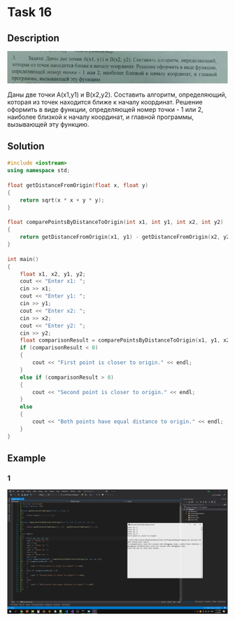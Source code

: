 # Task 16

## Description

![Description](16_description.png)

Даны две точки A(x1,y1) и B(x2,y2). Составить алгоритм, определяющий, которая из точек находится ближе к началу координат. Решение оформить в виде функции, определяющей номер точки - 1 или 2, наиболее близкой к началу координат, и главной программы, вызывающей эту функцию.

## Solution

```C++
#include <iostream>
using namespace std;

float getDistanceFromOrigin(float x, float y)
{
    return sqrt(x * x + y * y);
}

float comparePointsByDistanceToOrigin(int x1, int y1, int x2, int y2)
{
    return getDistanceFromOrigin(x1, y1) - getDistanceFromOrigin(x2, y2);
}

int main()
{
    float x1, x2, y1, y2;
    cout << "Enter x1: ";
    cin >> x1;
    cout << "Enter y1: ";
    cin >> y1;
    cout << "Enter x2: ";
    cin >> x2;
    cout << "Enter y2: ";
    cin >> y2;
    float comparisonResult = comparePointsByDistanceToOrigin(x1, y1, x2, y2);
    if (comparisonResult < 0)
    {
        cout << "First point is closer to origin." << endl;
    }
    else if (comparisonResult > 0)
    {
        cout << "Second point is closer to origin." << endl;
    }
    else
    {
        cout << "Both points have equal distance to origin." << endl;
    }
}

```

## Example

### 1

![Description](16_screenshot.png)
